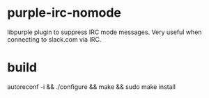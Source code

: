 # purple-irc-nomode
libpurple plugin to suppress IRC mode messages.  Very useful when connecting to slack.com via IRC.

# build
autoreconf -i && ./configure && make && sudo make install
